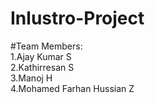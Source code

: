 # Inlustro-Project
#Team Members:<br>
1.Ajay Kumar S<br>
2.Kathirresan S<br>
3.Manoj H<br>
4.Mohamed Farhan Hussian Z
